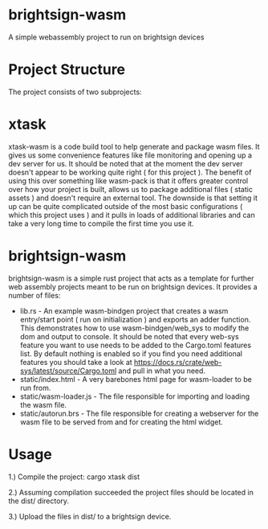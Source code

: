 # brightsign-wasm
A simple webassembly project to run on brightsign devices

# Project Structure
The project consists of two subprojects:

# xtask
xtask-wasm is a code build tool to help generate and package wasm files. It gives us some convenience features
like file monitoring and opening up a dev server for us. It should be noted that at the moment the dev server
doesn't appear to be working quite right ( for this project ). The benefit of using this over something like wasm-pack is that it offers greater control over how your project is built, allows us to package additional files ( static assets ) and doesn't require an external tool. The downside is that setting it up can be quite complicated outside of the most basic configurations ( which this project uses ) and it pulls in loads of additional libraries and can take a very long time to compile the first time you use it.

# brightsign-wasm
brightsign-wasm is a simple rust project that acts as a template for further web assembly projects meant to be
run on brightsign devices. It provides a number of files:

* lib.rs - An example wasm-bindgen project that creates a wasm entry/start point ( run on initialization ) and
  exports an adder function. This demonstrates how to use wasm-bindgen/web_sys to modify the dom and
  output to console. It should be noted that every web-sys feature you want to use needs to be added to the Cargo.toml features list. By default nothing is enabled so if you find you need additional features you should take a look at https://docs.rs/crate/web-sys/latest/source/Cargo.toml and pull in what you need.
* static/index.html - A very barebones html page for wasm-loader to be run from.
* static/wasm-loader.js - The file responsible for importing and loading the wasm file.
* static/autorun.brs - The file responsible for creating a webserver for the wasm file to be served
  from and for creating the html widget.

# Usage
1.) Compile the project: cargo xtask dist

2.) Assuming compilation succeeded the project files should be located in the dist/ directory.

3.) Upload the files in dist/ to a brightsign device.
